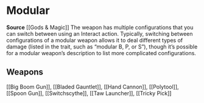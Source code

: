 ﻿---
id: '271'
name: Modular
rarity: Common
source: '[[DATABASE/source/Gods & Magic|Gods & Magic]]'
trait:
- Modular
type: Trait

---
# Modular

**Source** [[Gods & Magic]] 
The weapon has multiple configurations that you can switch between using an Interact action. Typically, switching between configurations of a modular weapon allows it to deal different types of damage (listed in the trait, such as “modular B, P, or S”), though it’s possible for a modular weapon’s description to list more complicated configurations.

## Weapons

[[Big Boom Gun]], [[Bladed Gauntlet]], [[Hand Cannon]], [[Polytool]], [[Spoon Gun]], [[Switchscythe]], [[Taw Launcher]], [[Tricky Pick]]